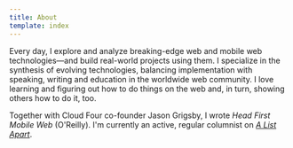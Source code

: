 ```yaml
---
title: About
template: index
---
```


Every day, I explore and analyze breaking-edge web and mobile web technologies—and build real-world projects using them. I specialize in the synthesis of evolving technologies, balancing implementation with speaking, writing and education in the worldwide web community. I love learning and figuring out how to do things on the web and, in turn, showing others how to do it, too.

Together with Cloud Four co-founder Jason Grigsby, I wrote *Head First Mobile Web* (O'Reilly). I'm currently an active, regular columnist on [*A List Apart*](http://www.alistapart.com).
